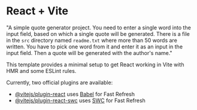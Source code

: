 # React + Vite

"A simple quote generator project. You need to enter a single word into the input field, based on which a single quote will be generated. There is a file in the `src` directory named `readme.txt` where more than 50 words are written. You have to pick one word from it and enter it as an input in the input field. Then a quote will be generated with the author's name."


This template provides a minimal setup to get React working in Vite with HMR and some ESLint rules.

Currently, two official plugins are available:

- [@vitejs/plugin-react](https://github.com/vitejs/vite-plugin-react/blob/main/packages/plugin-react/README.md) uses [Babel](https://babeljs.io/) for Fast Refresh
- [@vitejs/plugin-react-swc](https://github.com/vitejs/vite-plugin-react-swc) uses [SWC](https://swc.rs/) for Fast Refresh

